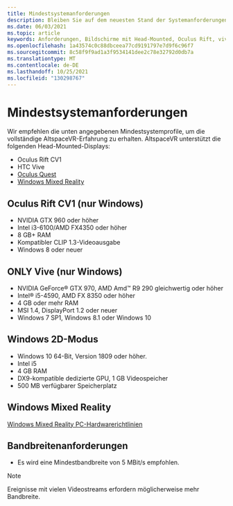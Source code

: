 ```yaml
---
title: Mindestsystemanforderungen
description: Bleiben Sie auf dem neuesten Stand der Systemanforderungen für AltspaceVR auf Head-Mounted-Displays, Oculus Rift- und CSV Vive-Geräten.
ms.date: 06/03/2021
ms.topic: article
keywords: Anforderungen, Bildschirme mit Head-Mounted, Oculus Rift, vive, Windows 2D-Modus
ms.openlocfilehash: 1a43574c0c88dbceea77cd9191797e7d9f6c96f7
ms.sourcegitcommit: 8c58f9f9ad1a3f9534141dee2c78e32792d0db7a
ms.translationtype: MT
ms.contentlocale: de-DE
ms.lasthandoff: 10/25/2021
ms.locfileid: "130298767"
---
```

# <a name="minimum-system-requirements"></a>Mindestsystemanforderungen

Wir empfehlen die unten angegebenen Mindestsystemprofile, um die vollständige AltspaceVR-Erfahrung zu erhalten. AltspaceVR unterstützt die folgenden Head-Mounted-Displays:

* Oculus Rift CV1
* HTC Vive
* [Oculus Quest](oculus-installation.md)
* [Windows Mixed Reality](wmr-installation.md)

## <a name="oculus-rift-cv1-windows-only"></a>Oculus Rift CV1 (nur Windows)

* NVIDIA GTX 960 oder höher 
* Intel i3-6100/AMD FX4350 oder höher 
* 8 GB+ RAM 
* Kompatibler CLIP 1.3-Videoausgabe 
* Windows 8 oder neuer 

## <a name="htc-vive-windows-only"></a>ONLY Vive (nur Windows)

* NVIDIA GeForce® GTX 970, AMD Amd™ R9 290 gleichwertig oder höher
* Intel® i5-4590, AMD FX 8350 oder höher   
* 4 GB oder mehr RAM
* MSI 1.4, DisplayPort 1.2 oder neuer
* Windows 7 SP1, Windows 8.1 oder Windows 10

## <a name="windows-2d-mode"></a>Windows 2D-Modus

* Windows 10 64-Bit, Version 1809 oder höher.
* Intel i5
* 4 GB RAM
* DX9-kompatible dedizierte GPU, 1 GB Videospeicher
* 500 MB verfügbarer Speicherplatz 

## <a name="windows-mixed-reality"></a>Windows Mixed Reality

[Windows Mixed Reality PC-Hardwarerichtlinien](https://docs.microsoft.com/windows/mixed-reality/enthusiast-guide/windows-mixed-reality-minimum-pc-hardware-compatibility-guidelines)

## <a name="bandwidth-requirements"></a>Bandbreitenanforderungen

* Es wird eine Mindestbandbreite von 5 MBit/s empfohlen.

> [!NOTE]
> Ereignisse mit vielen Videostreams erfordern möglicherweise mehr Bandbreite.

<!-- test1 101921 -->